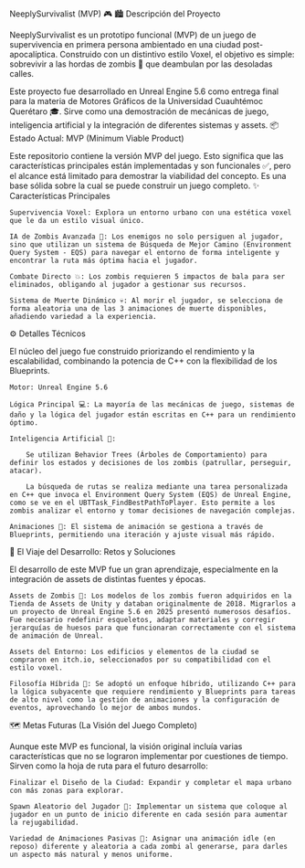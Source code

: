 NeeplySurvivalist (MVP) 🎮
🏙️ Descripción del Proyecto

NeeplySurvivalist es un prototipo funcional (MVP) de un juego de supervivencia en primera persona ambientado en una ciudad post-apocalíptica. Construido con un distintivo estilo Voxel, el objetivo es simple: sobrevivir a las hordas de zombis 🧟 que deambulan por las desoladas calles.

Este proyecto fue desarrollado en Unreal Engine 5.6 como entrega final para la materia de Motores Gráficos de la Universidad Cuauhtémoc Querétaro 🎓. Sirve como una demostración de mecánicas de juego, inteligencia artificial y la integración de diferentes sistemas y assets.
📦 Estado Actual: MVP (Minimum Viable Product)

Este repositorio contiene la versión MVP del juego. Esto significa que las características principales están implementadas y son funcionales ✅, pero el alcance está limitado para demostrar la viabilidad del concepto. Es una base sólida sobre la cual se puede construir un juego completo.
✨ Características Principales

    Supervivencia Voxel: Explora un entorno urbano con una estética voxel que le da un estilo visual único.

    IA de Zombis Avanzada 🧠: Los enemigos no solo persiguen al jugador, sino que utilizan un sistema de Búsqueda de Mejor Camino (Environment Query System - EQS) para navegar el entorno de forma inteligente y encontrar la ruta más óptima hacia el jugador.

    Combate Directo 💥: Los zombis requieren 5 impactos de bala para ser eliminados, obligando al jugador a gestionar sus recursos.

    Sistema de Muerte Dinámico 💀: Al morir el jugador, se selecciona de forma aleatoria una de las 3 animaciones de muerte disponibles, añadiendo variedad a la experiencia.

⚙️ Detalles Técnicos

El núcleo del juego fue construido priorizando el rendimiento y la escalabilidad, combinando la potencia de C++ con la flexibilidad de los Blueprints.

    Motor: Unreal Engine 5.6

    Lógica Principal 💻: La mayoría de las mecánicas de juego, sistemas de daño y la lógica del jugador están escritas en C++ para un rendimiento óptimo.

    Inteligencia Artificial 🤖:

        Se utilizan Behavior Trees (Árboles de Comportamiento) para definir los estados y decisiones de los zombis (patrullar, perseguir, atacar).

        La búsqueda de rutas se realiza mediante una tarea personalizada en C++ que invoca el Environment Query System (EQS) de Unreal Engine, como se ve en el UBTTask_FindBestPathToPlayer. Esto permite a los zombis analizar el entorno y tomar decisiones de navegación complejas.

    Animaciones 🎨: El sistema de animación se gestiona a través de Blueprints, permitiendo una iteración y ajuste visual más rápido.

🚀 El Viaje del Desarrollo: Retos y Soluciones

El desarrollo de este MVP fue un gran aprendizaje, especialmente en la integración de assets de distintas fuentes y épocas.

    Assets de Zombis 🧩: Los modelos de los zombis fueron adquiridos en la Tienda de Assets de Unity y databan originalmente de 2018. Migrarlos a un proyecto de Unreal Engine 5.6 en 2025 presentó numerosos desafíos. Fue necesario redefinir esqueletos, adaptar materiales y corregir jerarquías de huesos para que funcionaran correctamente con el sistema de animación de Unreal.

    Assets del Entorno: Los edificios y elementos de la ciudad se compraron en itch.io, seleccionados por su compatibilidad con el estilo voxel.

    Filosofía Híbrida 🔧: Se adoptó un enfoque híbrido, utilizando C++ para la lógica subyacente que requiere rendimiento y Blueprints para tareas de alto nivel como la gestión de animaciones y la configuración de eventos, aprovechando lo mejor de ambos mundos.

🗺️ Metas Futuras (La Visión del Juego Completo)

Aunque este MVP es funcional, la visión original incluía varias características que no se lograron implementar por cuestiones de tiempo. Sirven como la hoja de ruta para el futuro desarrollo:

    Finalizar el Diseño de la Ciudad: Expandir y completar el mapa urbano con más zonas para explorar.

    Spawn Aleatorio del Jugador 🎲: Implementar un sistema que coloque al jugador en un punto de inicio diferente en cada sesión para aumentar la rejugabilidad.

    Variedad de Animaciones Pasivas 🕺: Asignar una animación idle (en reposo) diferente y aleatoria a cada zombi al generarse, para darles un aspecto más natural y menos uniforme.
